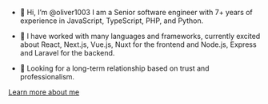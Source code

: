 - 👋 Hi, I’m @oliver1003
I am a Senior software engineer with 7+ years of experience in JavaScript, TypeScript, PHP, and Python.

- 👀
I have worked with many languages and frameworks, currently excited about React, Next.js, Vue.js, Nuxt for the frontend and Node.js, Express and Laravel for the backend.

- 💞️
Looking for a long-term relationship based on trust and professionalism.

[Learn more about me](https://oliver-1003-site.netlify.app/)

